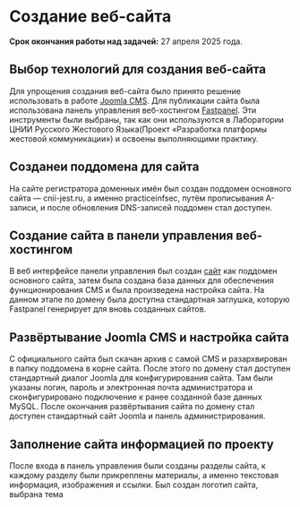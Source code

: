 # Создание веб-сайта
**Срок окончания работы над задачей:** 27 апреля 2025 года.

## Выбор технологий для создания веб-сайта
Для упрощения создания веб-сайта было принято решение использовать в работе [Joomla CMS](https://www.joomla.org). Для публикации сайта была использована 
панель управления веб-хостингом [Fastpanel](https://fastpanel.direct/). Эти инструменты были выбраны, так как они используются в Лаборатории ЦНИИ Русского Жестового Языка(Проект «Разработка платформы жестовой коммуникации») и освоены выполняющими практику.

## Созданеи поддомена для сайта
На сайте регистратора доменных имён был создан поддомен основного сайта — cnii-jest.ru, а именно practiceinfsec, путём прописывания А-записи, и после обновления DNS-записей
поддомен стал доступен.

## Создание сайта в панели управления веб-хостингом
В веб интерфейсе панели управления был создан [сайт](practiceinfsec.cnii-jest.ru/) как поддомен основного сайта, затем была создана база данных для обеспечения функционирования CMS и была произведена настройка сайта. На данном этапе по домену была доступна стандартная заглушка, которую Fastpanel генерирует для вновь созданных сайтов.

## Развёртывание Joomla CMS и настройка сайта
С официального сайта был скачан архив с самой CMS и разархвирован в папку поддомена в корне сайта. После этого по домену стал доступен стандартный диалог Joomla для конфигурирования сайта. Там были указаны логин, пароль и электронная почта администратора и сконфигурировано подключение к ранее созданной базе данных MySQL. После окончания развёртывания сайта по домену стал доступен стандартный сайт Joomla и панель администрирования.

## Заполнение сайта информацией по проекту
После входа в панель управления были созданы разделы сайта, к каждому разделу были прикреплены материалы, а именно текстовая информация, изображения и ссылки. Был создан логотип сайта, выбрана тема
